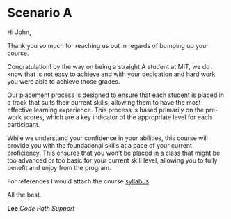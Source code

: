 # Scenario A

Hi John,

Thank you so much for reaching us out in regards of bumping up your course.

Congratulation! by the way on being a straight A student at MIT, we do know that is not easy to achieve and with your dedication and hard work you were able to achieve those grades.

Our placement process is designed to ensure that each student is placed in a track that suits their current skills, allowing them to have the most effective learning experience. This process is based primarily on the pre-work scores, which are a key indicator of the appropriate level for each participant.

While we understand your confidence in your abilities, this course will provide you with the foundational skills at a pace of your current proficiency. This ensures that you won’t be placed in a class that might be too advanced or too basic for your current skill level, allowing you to fully benefit and enjoy from the program.


For references I would attach the course [syllabus](https://courses.codepath.org/snippets/tip102/syllabus).

All the best.

**Lee**
*Code Path Support*

